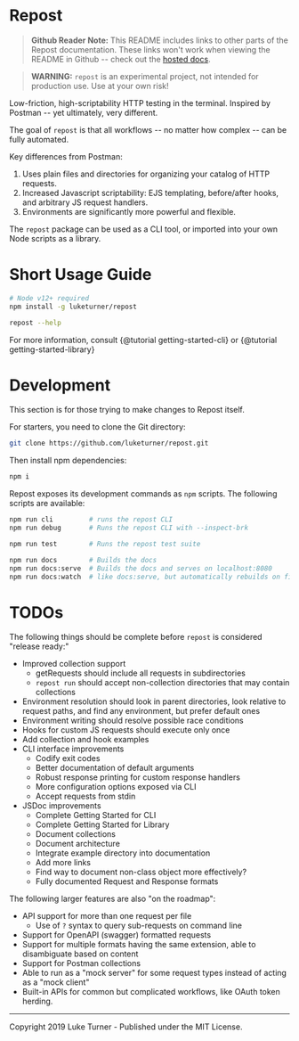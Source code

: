 # Repost

> **Github Reader Note:** This README includes links to other parts of the Repost documentation. These links won't work when viewing the README in Github -- check out the [hosted docs](https://luketurner.org/repost).

> **WARNING:** `repost` is an experimental project, not intended for production use. Use at your own risk!

Low-friction, high-scriptability HTTP testing in the terminal. Inspired by Postman -- yet ultimately, very different.

The goal of `repost` is that all workflows -- no matter how complex -- can be fully automated.

Key differences from Postman:

1. Uses plain files and directories for organizing your catalog of HTTP requests.
1. Increased Javascript scriptability: EJS templating, before/after hooks, and arbitrary JS request handlers.
1. Environments are significantly more powerful and flexible.

The `repost` package can be used as a CLI tool, or imported into your own Node scripts as a library.

# Short Usage Guide

```bash
# Node v12+ required
npm install -g luketurner/repost

repost --help
```

For more information, consult {@tutorial getting-started-cli} or {@tutorial getting-started-library}

# Development

This section is for those trying to make changes to Repost itself.

For starters, you need to clone the Git directory:

```bash
git clone https://github.com/luketurner/repost.git
```

Then install npm dependencies:

```bash
npm i
```

Repost exposes its development commands as `npm` scripts. The following scripts are available:

```bash
npm run cli         # runs the repost CLI
npm run debug       # Runs the repost CLI with --inspect-brk

npm run test        # Runs the repost test suite

npm run docs        # Builds the docs
npm run docs:serve  # Builds the docs and serves on localhost:8080
npm run docs:watch  # like docs:serve, but automatically rebuilds on file changes
```

# TODOs

The following things should be complete before `repost` is considered "release ready:"

- Improved collection support
  - getRequests should include all requests in subdirectories
  - `repost run` should accept non-collection directories that may contain collections
- Environment resolution should look in parent directories, look relative to request paths, and find any environment, but prefer default ones
- Environment writing should resolve possible race conditions
- Hooks for custom JS requests should execute only once
- Add collection and hook examples
- CLI interface improvements
  - Codify exit codes
  - Better documentation of default arguments
  - Robust response printing for custom response handlers
  - More configuration options exposed via CLI
  - Accept requests from stdin
- JSDoc improvements
  - Complete Getting Started for CLI
  - Complete Getting Started for Library
  - Document collections
  - Document architecture
  - Integrate example directory into documentation
  - Add more links
  - Find way to document non-class object more effectively?
  - Fully documented Request and Response formats

The following larger features are also "on the roadmap":

- API support for more than one request per file
  - Use of `?` syntax to query sub-requests on command line
- Support for OpenAPI (swagger) formatted requests
- Support for multiple formats having the same extension, able to disambiguate based on content
- Support for Postman collections
- Able to run as a "mock server" for some request types instead of acting as a "mock client"
- Built-in APIs for common but complicated workflows, like OAuth token herding.

---

Copyright 2019 Luke Turner - Published under the MIT License.
